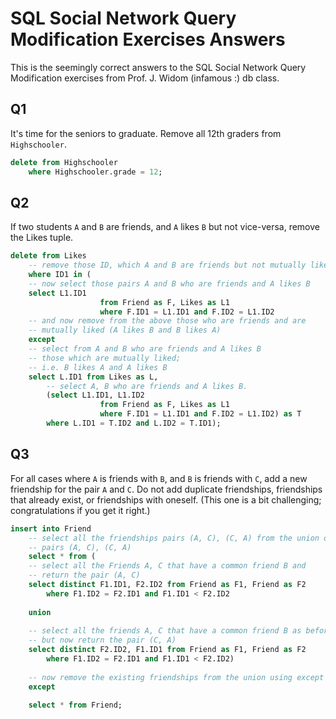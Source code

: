 # SQL Social Network Query Modification Exercises Answers

This is the seemingly correct answers to the SQL Social Network Query Modification 
exercises from Prof. J. Widom (infamous :) db class.

## Q1

It's time for the seniors to graduate. Remove all 12th graders from `Highschooler`. 

```sql
delete from Highschooler
    where Highschooler.grade = 12;
```

## Q2

If two students `A` and `B` are friends, and `A` likes `B` but not vice-versa, 
remove the Likes tuple. 

```sql
delete from Likes
    -- remove those ID, which A and B are friends but not mutually liked
    where ID1 in (
    -- now select those pairs A and B who are friends and A likes B
    select L1.ID1
                    from Friend as F, Likes as L1
                    where F.ID1 = L1.ID1 and F.ID2 = L1.ID2
    -- and now remove from the above those who are friends and are
    -- mutually liked (A likes B and B likes A)
    except
    -- select from A and B who are friends and A likes B
    -- those which are mutually liked; 
    -- i.e. B likes A and A likes B
    select L.ID1 from Likes as L,
        -- select A, B who are friends and A likes B.
        (select L1.ID1, L1.ID2 
                    from Friend as F, Likes as L1
                    where F.ID1 = L1.ID1 and F.ID2 = L1.ID2) as T
        where L.ID1 = T.ID2 and L.ID2 = T.ID1);
```

## Q3

For all cases where `A` is friends with `B`, and `B` is friends with `C`, add a new friendship 
for the pair `A` and `C`. Do not add duplicate friendships, friendships that already exist, or 
friendships with oneself. (This one is a bit challenging; congratulations if you get it right.) 

```sql
insert into Friend
    -- select all the friendships pairs (A, C), (C, A) from the union of
    -- pairs (A, C), (C, A)
    select * from (
    -- select all the Friends A, C that have a common friend B and
    -- return the pair (A, C)
    select distinct F1.ID1, F2.ID2 from Friend as F1, Friend as F2
        where F1.ID2 = F2.ID1 and F1.ID1 < F2.ID2
    
    union
    
    -- select all the friends A, C that have a common friend B as before
    -- but now return the pair (C, A)
    select distinct F2.ID2, F1.ID1 from Friend as F1, Friend as F2
        where F1.ID2 = F2.ID1 and F1.ID1 < F2.ID2)
    
    -- now remove the existing friendships from the union using except
    except

    select * from Friend;
```
